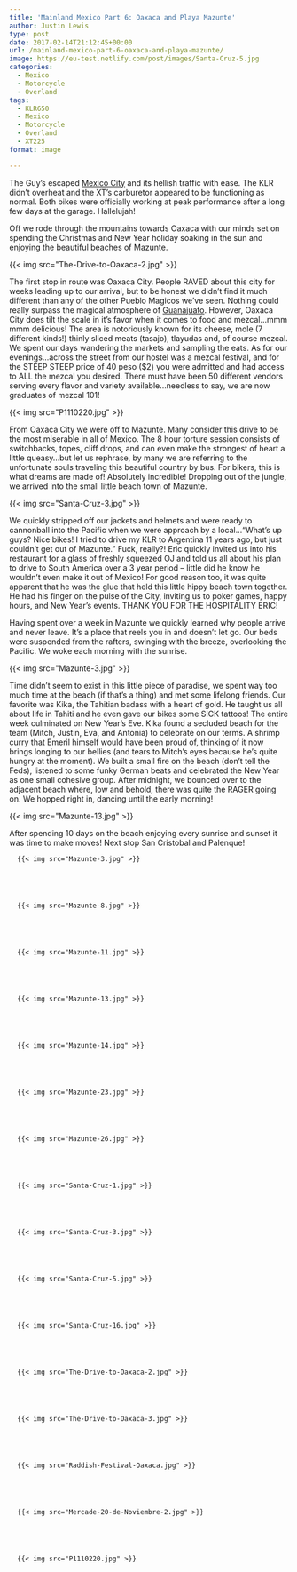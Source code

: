 ```yaml
---
title: 'Mainland Mexico Part 6: Oaxaca and Playa Mazunte'
author: Justin Lewis
type: post
date: 2017-02-14T21:12:45+00:00
url: /mainland-mexico-part-6-oaxaca-and-playa-mazunte/
image: https://eu-test.netlify.com/post/images/Santa-Cruz-5.jpg
categories:
  - Mexico
  - Motorcycle
  - Overland
tags:
  - KLR650
  - Mexico
  - Motorcycle
  - Overland
  - XT225
format: image

---
```

The Guy’s escaped [Mexico City][1] and its hellish traffic with ease. The KLR didn’t overheat and the XT’s carburetor appeared to be functioning as normal. Both bikes were officially working at peak performance after a long few days at the garage. Hallelujah!

Off we rode through the mountains towards Oaxaca with our minds set on spending the Christmas and New Year holiday soaking in the sun and enjoying the beautiful beaches of Mazunte.


  {{< img src="The-Drive-to-Oaxaca-2.jpg" >}}
		      



The first stop in route was Oaxaca City. People RAVED about this city for weeks leading up to our arrival, but to be honest we didn’t find it much different than any of the other Pueblo Magicos we’ve seen. Nothing could really surpass the magical atmosphere of [Guanajuato][2]. However, Oaxaca City does tilt the scale in it’s favor when it comes to food and mezcal…mmm mmm delicious! The area is notoriously known for its cheese, mole (7 different kinds!) thinly sliced meats (tasajo), tlayudas and, of course mezcal. We spent our days wandering the markets and sampling the eats. As for our evenings…across the street from our hostel was a mezcal festival, and for the STEEP STEEP price of 40 peso ($2) you were admitted and had access to ALL the mezcal you desired. There must have been 50 different vendors serving every flavor and variety available…needless to say, we are now graduates of mezcal 101!


  {{< img src="P1110220.jpg" >}}
		      


From Oaxaca City we were off to Mazunte. Many consider this drive to be the most miserable in all of Mexico. The 8 hour torture session consists of switchbacks, topes, cliff drops, and can even make the strongest of heart a little queasy…but let us rephrase, by many we are referring to the unfortunate souls traveling this beautiful country by bus. For bikers, this is what dreams are made of! Absolutely incredible! Dropping out of the jungle, we arrived into the small little beach town of Mazunte.


  {{< img src="Santa-Cruz-3.jpg" >}}
		      


We quickly stripped off our jackets and helmets and were ready to cannonball into the Pacific when we were approach by a local…“What’s up guys? Nice bikes! I tried to drive my KLR to Argentina 11 years ago, but just couldn’t get out of Mazunte.” Fuck, really?! Eric quickly invited us into his restaurant for a glass of freshly squeezed OJ and told us all about his plan to drive to South America over a 3 year period – little did he know he wouldn’t even make it out of Mexico! For good reason too, it was quite apparent that he was the glue that held this little hippy beach town together. He had his finger on the pulse of the City, inviting us to poker games, happy hours, and New Year’s events. THANK YOU FOR THE HOSPITALITY ERIC!

Having spent over a week in Mazunte we quickly learned why people arrive and never leave. It’s a place that reels you in and doesn’t let go. Our beds were suspended from the rafters, swinging with the breeze, overlooking the Pacific. We woke each morning with the sunrise.


  {{< img src="Mazunte-3.jpg" >}}
		      


Time didn’t seem to exist in this little piece of paradise, we spent way too much time at the beach (if that’s a thing) and met some lifelong friends. Our favorite was Kika, the Tahitian badass with a heart of gold. He taught us all about life in Tahiti and he even gave our bikes some SICK tattoos! The entire week culminated on New Year’s Eve. Kika found a secluded beach for the team (Mitch, Justin, Eva, and Antonia) to celebrate on our terms. A shrimp curry that Emeril himself would have been proud of, thinking of it now brings longing to our bellies (and tears to Mitch’s eyes because he’s quite hungry at the moment). We built a small fire on the beach (don’t tell the Feds), listened to some funky German beats and celebrated the New Year as one small cohesive group. After midnight, we bounced over to the adjacent beach where, low and behold, there was quite the RAGER going on. We hopped right in, dancing until the early morning!


  {{< img src="Mazunte-13.jpg" >}}
		      


After spending 10 days on the beach enjoying every sunrise and sunset it was time to make moves! Next stop San Cristobal and Palenque!





      {{< img src="Mazunte-3.jpg" >}}
                
    



      {{< img src="Mazunte-8.jpg" >}}
                
    



      {{< img src="Mazunte-11.jpg" >}}
                
    



      {{< img src="Mazunte-13.jpg" >}}
                
    



      {{< img src="Mazunte-14.jpg" >}}
                
    



      {{< img src="Mazunte-23.jpg" >}}
                
    



      {{< img src="Mazunte-26.jpg" >}}
                
    



      {{< img src="Santa-Cruz-1.jpg" >}}
                
    



      {{< img src="Santa-Cruz-3.jpg" >}}
                
    



      {{< img src="Santa-Cruz-5.jpg" >}}
                
    



      {{< img src="Santa-Cruz-16.jpg" >}}
                
    



      {{< img src="The-Drive-to-Oaxaca-2.jpg" >}}
                
    



      {{< img src="The-Drive-to-Oaxaca-3.jpg" >}}
                
    



      {{< img src="Raddish-Festival-Oaxaca.jpg" >}}
                
    



      {{< img src="Mercade-20-de-Noviembre-2.jpg" >}}
                
    



      {{< img src="P1110220.jpg" >}}
                
    






 [1]: http://www.elevationupgrade.com/mexico-city/
 [2]: http://www.elevationupgrade.com/guanajuato-san-miguel-de-allende/